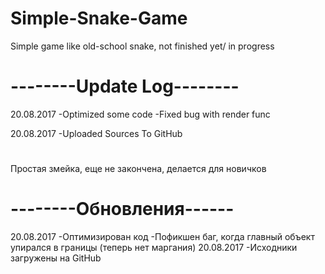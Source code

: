# Simple-Snake-Game
Simple game like old-school snake, not finished yet/ in progress
# --------Update Log--------
 20.08.2017
 -Optimized some code
 -Fixed bug with render func
 
 20.08.2017
 -Uploaded Sources To GitHub
#
 Простая змейка, еще не закончена, делается для новичков
 # --------Обновления------
  20.08.2017
  -Оптимизирован код
  -Пофикшен баг, когда главный объект упирался в границы (теперь нет маргания)
  20.08.2017
  -Исходники загружены на GitHub
